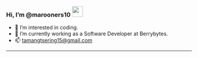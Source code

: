 ### Hi, I’m @marooners10 <img src="https://github.com/TheDudeThatCode/TheDudeThatCode/blob/master/Assets/Hi.gif" width="29px">
- 👀 I’m interested in coding.
- 🌱 I’m currently working as a Software Developer at Berrybytes.
- 📫 tamangtsering15@gmail.com
---
